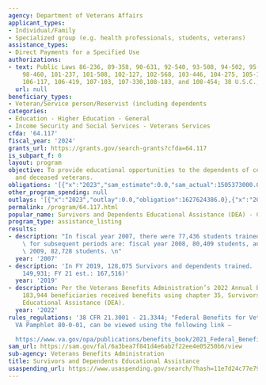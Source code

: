 ```yaml
---
agency: Department of Veterans Affairs
applicant_types:
- Individual/Family
- Specialized group (e.g. health professionals, students, veterans)
assistance_types:
- Direct Payments for a Specified Use
authorizations:
- text: Public Laws 86-236, 89-358, 90-631, 92-540, 93-508, 94-502, 95-202, 96-466,
    98-460, 101-237, 101-508, 102-127, 102-568, 103-446, 104-275, 105-114, 105-206,
    106-117, 106-419, 107-103, 107-330,108-183, and 108-454; 38 U.S.C., chapter 35.
  url: null
beneficiary_types:
- Veteran/Service person/Reservist (including dependents
categories:
- Education - Higher Education - General
- Income Security and Social Services - Veterans Services
cfda: '64.117'
fiscal_year: '2024'
grants_url: https://grants.gov/search-grants?cfda=64.117
is_subpart_f: 0
layout: program
objective: To provide educational opportunities to the dependents of certain disabled
  and deceased veterans.
obligations: '[{"x":"2023","sam_estimate":0.0,"sam_actual":1505373000.0,"usa_spending_actual":1627624386.0},{"x":"2024","sam_estimate":0.0,"sam_actual":1910477000.0,"usa_spending_actual":2102304941.0},{"x":"2025","sam_estimate":0.0,"sam_actual":0.0,"usa_spending_actual":0.0}]'
other_program_spending: null
outlays: '[{"x":"2023","outlay":0.0,"obligation":1627624386.0},{"x":"2024","outlay":0.0,"obligation":2102304941.0},{"x":"2025","outlay":0.0,"obligation":0.0}]'
permalink: /program/64.117.html
popular_name: Survivors and Dependents Educational Assistance (DEA) - Chapter 35
program_type: assistance_listing
results:
- description: "In fiscal year 2007, there were 77,436 students trained. Estimates\
    \ for subsequent periods are: fiscal year 2008, 80,409 students, and fiscal year\
    \ 2009, 82,728 students. \n"
  year: '2007'
- description: 'In FY 2019, 128,075 Survivors and dependents trained.  (FY 20 est.:
    149,931; FY 21 est.: 167,516)'
  year: '2019'
- description: Per the Veterans Benefits Administration’s 2022 Annual Benefits Report,
    183,944 beneficiaries received benefits using chapter 35, Survivors and Dependents
    Educational Assistance (DEA).
  year: '2022'
rules_regulations: '38 CFR 21.3001 - 21.3344; "Federal Benefits for Veterans and Dependents,"
  VA Pamphlet 80-0-01, can be viewed using the following link –

  https://www.va.gov/opa/publications/benefits_book/2021_Federal_Benefits_for_Veterans_Dependents_and_survivors.pdf'
sam_url: https://sam.gov/fal/6a3bea7f841d4e6ab2f22ee4e05250b6/view
sub-agency: Veterans Benefits Administration
title: Survivors and Dependents Educational Assistance
usaspending_url: https://www.usaspending.gov/search/?hash=11e7d24c77e791d3049c135392c4e4e5
---
```

